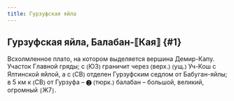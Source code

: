 ```yaml
---
title: Гурзуфская яйла
---
```

## Гурзуфская яйла, Балабан-⟦Кая⟧ {#1}

Всхолмленное плато, на котором выделяется вершина Демир-Капу. Участок Главной гряды; с ⦅ЮЗ⦆ граничит через ⦅верх.⦆ ⦅ущ.⦆ Уч-Кош с Ялтинской яйлой, а с ⦅СВ⦆ отделен Гурзуфским седлом от Бабуган-яйлы; в 5 км к ⦅СВ⦆ от Гурзуфа – ❷ ⦅тюрк.⦆ балабан – большой, великий, огромный ⦃Ж7⦄.
